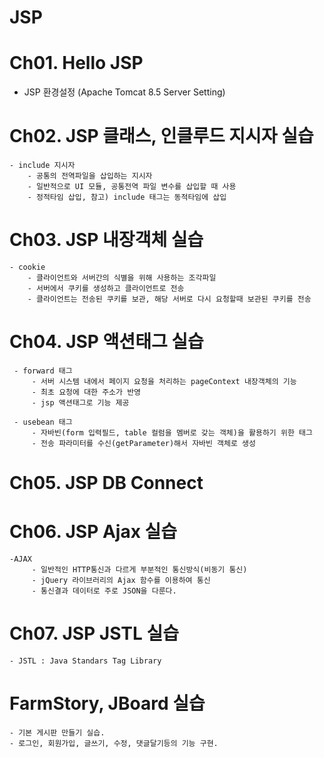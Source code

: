 # JSP

# Ch01. Hello JSP
  - JSP 환경설정 (Apache Tomcat 8.5 Server Setting)

# Ch02. JSP 클래스, 인클루드 지시자 실습
  	- include 지시자
		- 공통의 전역파일을 삽입하는 지시자
		- 일반적으로 UI 모듈, 공통전역 파일 변수를 삽입할 때 사용
		- 정적타임 삽입, 참고) include 태그는 동적타임에 삽입

# Ch03. JSP 내장객체 실습
  	- cookie
 	 	- 클라이언트와 서버간의 식별을 위해 사용하는 조각파일
	 	- 서버에서 쿠키를 생성하고 클라이언트로 전송
  	 	- 클라이언트는 전송된 쿠키를 보관, 해당 서버로 다시 요청할때 보관된 쿠키를 전송

# Ch04. JSP 액션태그 실습
     - forward 태그
		 - 서버 시스템 내에서 페이지 요청을 처리하는 pageContext 내장객체의 기능
		 - 최초 요청에 대한 주소가 반영
		 - jsp 액션태그로 기능 제공
     
     - usebean 태그
		 - 자바빈(form 입력필드, table 컬럼을 멤버로 갖는 객체)을 활용하기 위한 태그
		 - 전송 파라미터를 수신(getParameter)해서 자바빈 객체로 생성

# Ch05. JSP DB Connect

# Ch06. JSP Ajax 실습
	-AJAX
		 - 일반적인 HTTP통신과 다르게 부분적인 통신방식(비동기 통신)
		 - jQuery 라이브러리의 Ajax 함수를 이용하여 통신
		 - 통신결과 데이터로 주로 JSON을 다룬다.
		 
# Ch07. JSP JSTL 실습
	- JSTL : Java Standars Tag Library
	
# FarmStory, JBoard 실습
	- 기본 게시판 만들기 실습.
	- 로그인, 회원가입, 글쓰기, 수정, 댓글달기등의 기능 구현.
